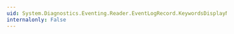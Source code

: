 ```yaml
---
uid: System.Diagnostics.Eventing.Reader.EventLogRecord.KeywordsDisplayNames
internalonly: False
---
```

